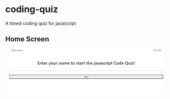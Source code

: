 # coding-quiz
A timed coding quiz for javascript

## Home Screen
![Home screen](assets\images\home-screen.png)
